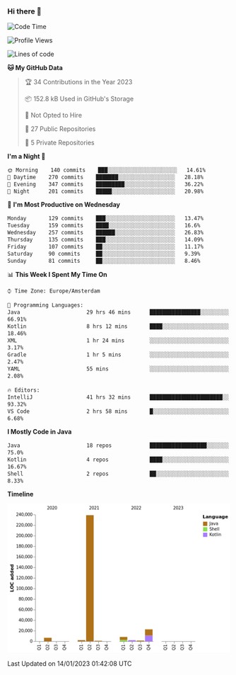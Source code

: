 ### Hi there 👋


<!--START_SECTION:waka-->
![Code Time](http://img.shields.io/badge/Code%20Time-2%2C882%20hrs%2032%20mins-blue)

![Profile Views](http://img.shields.io/badge/Profile%20Views-3-blue)

![Lines of code](https://img.shields.io/badge/From%20Hello%20World%20I%27ve%20Written-283%20Thousand%20lines%20of%20code-blue)

**🐱 My GitHub Data** 

> 🏆 34 Contributions in the Year 2023
 > 
> 📦 152.8 kB Used in GitHub's Storage 
 > 
> 🚫 Not Opted to Hire
 > 
> 📜 27 Public Repositories 
 > 
> 🔑 5 Private Repositories  
 > 
**I'm a Night 🦉** 

```text
🌞 Morning    140 commits    ███░░░░░░░░░░░░░░░░░░░░░░   14.61% 
🌆 Daytime    270 commits    ███████░░░░░░░░░░░░░░░░░░   28.18% 
🌃 Evening    347 commits    █████████░░░░░░░░░░░░░░░░   36.22% 
🌙 Night      201 commits    █████░░░░░░░░░░░░░░░░░░░░   20.98%

```
📅 **I'm Most Productive on Wednesday** 

```text
Monday       129 commits    ███░░░░░░░░░░░░░░░░░░░░░░   13.47% 
Tuesday      159 commits    ████░░░░░░░░░░░░░░░░░░░░░   16.6% 
Wednesday    257 commits    ██████░░░░░░░░░░░░░░░░░░░   26.83% 
Thursday     135 commits    ███░░░░░░░░░░░░░░░░░░░░░░   14.09% 
Friday       107 commits    ██░░░░░░░░░░░░░░░░░░░░░░░   11.17% 
Saturday     90 commits     ██░░░░░░░░░░░░░░░░░░░░░░░   9.39% 
Sunday       81 commits     ██░░░░░░░░░░░░░░░░░░░░░░░   8.46%

```


📊 **This Week I Spent My Time On** 

```text
⌚︎ Time Zone: Europe/Amsterdam

💬 Programming Languages: 
Java                     29 hrs 46 mins      ████████████████░░░░░░░░░   66.91% 
Kotlin                   8 hrs 12 mins       ████░░░░░░░░░░░░░░░░░░░░░   18.46% 
XML                      1 hr 24 mins        ░░░░░░░░░░░░░░░░░░░░░░░░░   3.17% 
Gradle                   1 hr 5 mins         ░░░░░░░░░░░░░░░░░░░░░░░░░   2.47% 
YAML                     55 mins             ░░░░░░░░░░░░░░░░░░░░░░░░░   2.08%

🔥 Editors: 
IntelliJ                 41 hrs 32 mins      ███████████████████████░░   93.32% 
VS Code                  2 hrs 58 mins       █░░░░░░░░░░░░░░░░░░░░░░░░   6.68%

```

**I Mostly Code in Java** 

```text
Java                     18 repos            ██████████████████░░░░░░░   75.0% 
Kotlin                   4 repos             ████░░░░░░░░░░░░░░░░░░░░░   16.67% 
Shell                    2 repos             ██░░░░░░░░░░░░░░░░░░░░░░░   8.33%

```


**Timeline**

![Chart not found](https://raw.githubusercontent.com/powercasgamer/powercasgamer/master/charts/bar_graph.png) 


 Last Updated on 14/01/2023 01:42:08 UTC
<!--END_SECTION:waka-->
